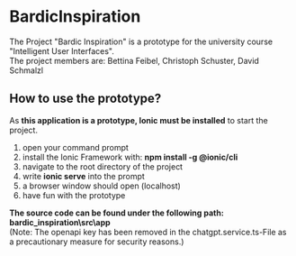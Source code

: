 # BardicInspiration
The Project "Bardic Inspiration" is a prototype for the university course "Intelligent User Interfaces". <br/>
The project members are: Bettina Feibel, Christoph Schuster, David Schmalzl

## How to use the prototype?
As **this application is a prototype, Ionic must be installed** to start the project.
1. open your command prompt
2. install the Ionic Framework with: **npm install -g @ionic/cli**
4. navigate to the root directory of the project
5. write **ionic serve** into the prompt
6. a browser window should open (localhost)
7. have fun with the prototype

**The source code can be found under the following path: bardic_inspiration\src\app** <br/>
(Note: The openapi key has been removed in the chatgpt.service.ts-File as a precautionary measure for security reasons.) 
